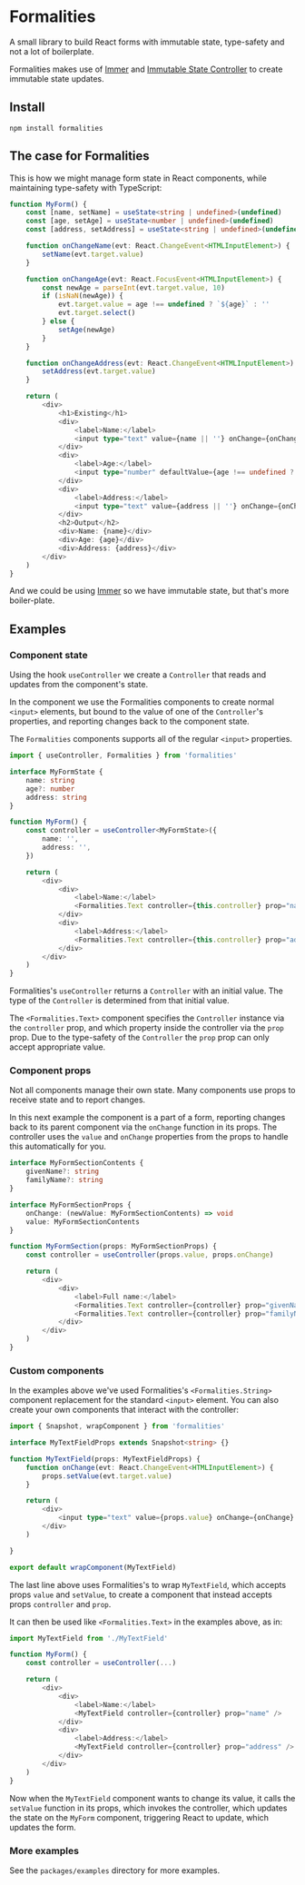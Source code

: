 # Formalities

A small library to build React forms with immutable state, type-safety and not a lot of boilerplate.

Formalities makes use of [Immer](https://github.com/immerjs/immer) and [Immutable State Controller](https://github.com/karlvr/immutable-state-controller) to create immutable state updates.

## Install

```shell
npm install formalities
```

## The case for Formalities

This is how we might manage form state in React components, while maintaining type-safety with
TypeScript:

```typescript
function MyForm() {
	const [name, setName] = useState<string | undefined>(undefined)
	const [age, setAge] = useState<number | undefined>(undefined)
	const [address, setAddress] = useState<string | undefined>(undefined)

	function onChangeName(evt: React.ChangeEvent<HTMLInputElement>) {
		setName(evt.target.value)
	}

	function onChangeAge(evt: React.FocusEvent<HTMLInputElement>) {
		const newAge = parseInt(evt.target.value, 10)
		if (isNaN(newAge)) {
			evt.target.value = age !== undefined ? `${age}` : ''
			evt.target.select()
		} else {
			setAge(newAge)
		}
	}

	function onChangeAddress(evt: React.ChangeEvent<HTMLInputElement>) {
		setAddress(evt.target.value)
	}

	return (
		<div>
			<h1>Existing</h1>
			<div>
				<label>Name:</label>
				<input type="text" value={name || ''} onChange={onChangeName} />
			</div>
			<div>
				<label>Age:</label>
				<input type="number" defaultValue={age !== undefined ? `${age}` : ''} onBlur={onChangeAge} />
			</div>
			<div>
				<label>Address:</label>
				<input type="text" value={address || ''} onChange={onChangeAddress} />
			</div>
			<h2>Output</h2>
			<div>Name: {name}</div>
			<div>Age: {age}</div>
			<div>Address: {address}</div>
		</div>
	)
}
```

And we could be using [Immer](https://github.com/immerjs/immer) so we have immutable state,
but that's more boiler-plate.

## Examples

### Component state

Using the hook `useController` we create a `Controller` that reads and updates from the component's state.

In the component we use the Formalities components to create normal `<input>` elements,
but bound to the value of one of the `Controller`'s properties, and reporting changes back 
to the component state.

The `Formalities` components supports all of the regular `<input>` properties.

```typescript
import { useController, Formalities } from 'formalities'

interface MyFormState {
	name: string
	age?: number
	address: string
}

function MyForm() {
	const controller = useController<MyFormState>({
		name: '',
		address: '',
	})

	return (
		<div>
			<div>
				<label>Name:</label>
				<Formalities.Text controller={this.controller} prop="name" />
			</div>
			<div>
				<label>Address:</label>
				<Formalities.Text controller={this.controller} prop="address" />
			</div>
		</div>
	)
}
```

Formalities's `useController` returns a `Controller` with an initial value. The type of the `Controller` is
determined from that initial value.

The `<Formalities.Text>` component specifies the `Controller` instance via the `controller` prop, and which property
inside the controller via the `prop` prop. Due to the type-safety of the `Controller` the `prop` prop can only 
accept appropriate value.

### Component props

Not all components manage their own state. Many components use props to receive state and to
report changes.

In this next example the component is a part of a form, reporting changes back to its parent component via
the `onChange` function in its props. The controller uses the `value` and `onChange` properties from the props
to handle this automatically for you.

```typescript
interface MyFormSectionContents {
	givenName?: string
	familyName?: string
}

interface MyFormSectionProps {
	onChange: (newValue: MyFormSectionContents) => void
	value: MyFormSectionContents
}

function MyFormSection(props: MyFormSectionProps) {
	const controller = useController(props.value, props.onChange)

	return (
		<div>
			<div>
				<label>Full name:</label>
				<Formalities.Text controller={controller} prop="givenName" placeholder="Given name" />
				<Formalities.Text controller={controller} prop="familyName" placeholder="Family name" />
			</div>
		</div>
	)
}
```

### Custom components

In the examples above we've used Formalities's `<Formalities.String>` component replacement for the standard `<input>`
element. You can also create your own components that interact with the controller:

```typescript
import { Snapshot, wrapComponent } from 'formalities'

interface MyTextFieldProps extends Snapshot<string> {}

function MyTextField(props: MyTextFieldProps) {
	function onChange(evt: React.ChangeEvent<HTMLInputElement>) {
		props.setValue(evt.target.value)
	}

	return (
		<div>
			<input type="text" value={props.value} onChange={onChange} />
		</div>
	)

}

export default wrapComponent(MyTextField)
```

The last line above uses Formalities's to wrap `MyTextField`, which accepts props `value` and `setValue`, to create a component that instead accepts
props `controller` and `prop`.

It can then be used like `<Formalities.Text>` in the examples above, as in:

```typescript
import MyTextField from './MyTextField'

function MyForm() {
	const controller = useController(...)

	return (
		<div>
			<div>
				<label>Name:</label>
				<MyTextField controller={controller} prop="name" />
			</div>
			<div>
				<label>Address:</label>
				<MyTextField controller={controller} prop="address" />
			</div>
		</div>
	)
}

```

Now when the `MyTextField` component wants to change its value, it calls the `setValue` function in its
props, which invokes the controller, which updates the state on the `MyForm` component, triggering React
to update, which updates the form.

### More examples

See the `packages/examples` directory for more examples.
